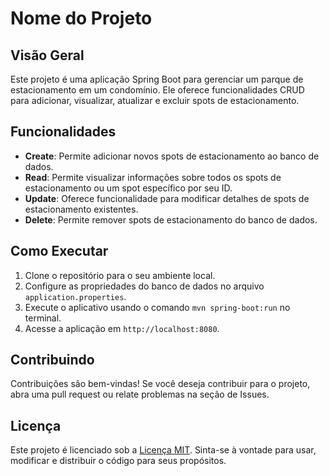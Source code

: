 # Nome do Projeto

## Visão Geral

Este projeto é uma aplicação Spring Boot para gerenciar um parque de estacionamento em um condomínio. Ele oferece funcionalidades CRUD para adicionar, visualizar, atualizar e excluir spots de estacionamento.

## Funcionalidades

- **Create**: Permite adicionar novos spots de estacionamento ao banco de dados.
- **Read**: Permite visualizar informações sobre todos os spots de estacionamento ou um spot específico por seu ID.
- **Update**: Oferece funcionalidade para modificar detalhes de spots de estacionamento existentes.
- **Delete**: Permite remover spots de estacionamento do banco de dados.

## Como Executar

1. Clone o repositório para o seu ambiente local.
2. Configure as propriedades do banco de dados no arquivo `application.properties`.
3. Execute o aplicativo usando o comando `mvn spring-boot:run` no terminal.
4. Acesse a aplicação em `http://localhost:8080`.

## Contribuindo

Contribuições são bem-vindas! Se você deseja contribuir para o projeto, abra uma pull request ou relate problemas na seção de Issues.

## Licença

Este projeto é licenciado sob a [Licença MIT](LICENSE). Sinta-se à vontade para usar, modificar e distribuir o código para seus propósitos.
